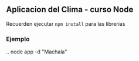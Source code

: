 ## Aplicacion del Clima - curso Node


Recuerden ejecutar ```npm install``` para las librerias


### Ejemplo
..
node app -d "Machala"
